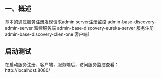 ## 一、概述
  基本的通过服务注册发现请求admin server注册监控
  admin-base-discovery-admin-server  监控服务端
  admin-base-discovery-eureka-server 服务注册
  admin-base-discovery-clien-one 客户端1

## 启动测试
在启动服务注册、客户端，服务端后，访问服务监控查看：http://localhost:8080/
